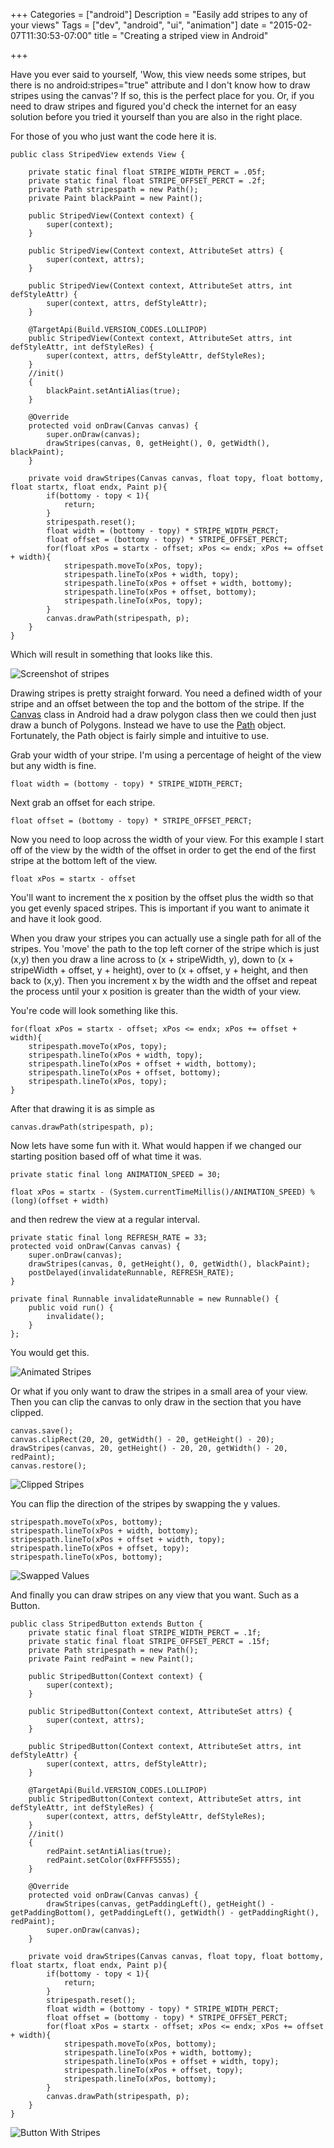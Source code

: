 +++
Categories = ["android"]
Description = "Easily add stripes to any of your views"
Tags = ["dev", "android", "ui", "animation"]
date = "2015-02-07T11:30:53-07:00"
title = "Creating a striped view in Android"

+++

Have you ever said to yourself, 'Wow, this view needs some stripes, but there is no android:stripes="true" attribute and I don't know how to draw stripes using the canvas'? If so, this is the perfect place for you. Or, if you need to draw stripes and figured you'd check the internet for an easy solution before you tried it yourself than you are also in the right place.

For those of you who just want the code here it is. 

```
public class StripedView extends View {

    private static final float STRIPE_WIDTH_PERCT = .05f;
    private static final float STRIPE_OFFSET_PERCT = .2f;
    private Path stripespath = new Path();
    private Paint blackPaint = new Paint();

    public StripedView(Context context) {
        super(context);
    }

    public StripedView(Context context, AttributeSet attrs) {
        super(context, attrs);
    }

    public StripedView(Context context, AttributeSet attrs, int defStyleAttr) {
        super(context, attrs, defStyleAttr);
    }

    @TargetApi(Build.VERSION_CODES.LOLLIPOP)
    public StripedView(Context context, AttributeSet attrs, int defStyleAttr, int defStyleRes) {
        super(context, attrs, defStyleAttr, defStyleRes);
    }
    //init()
    {
        blackPaint.setAntiAlias(true);
    }

    @Override
    protected void onDraw(Canvas canvas) {
        super.onDraw(canvas);
        drawStripes(canvas, 0, getHeight(), 0, getWidth(), blackPaint);
    }

    private void drawStripes(Canvas canvas, float topy, float bottomy, float startx, float endx, Paint p){
        if(bottomy - topy < 1){
            return;
        }
        stripespath.reset();
        float width = (bottomy - topy) * STRIPE_WIDTH_PERCT;
        float offset = (bottomy - topy) * STRIPE_OFFSET_PERCT;
        for(float xPos = startx - offset; xPos <= endx; xPos += offset + width){
            stripespath.moveTo(xPos, topy);
            stripespath.lineTo(xPos + width, topy);
            stripespath.lineTo(xPos + offset + width, bottomy);
            stripespath.lineTo(xPos + offset, bottomy);
            stripespath.lineTo(xPos, topy);
        }
        canvas.drawPath(stripespath, p);
    }
}
```
Which will result in something that looks like this.

![Screenshot of stripes](/images/device-2015-02-07-125851.png)


Drawing stripes is pretty straight forward. You need a defined width of your stripe and an offset between the top and the bottom of the stripe. If the [Canvas](http://developer.android.com/reference/android/graphics/Canvas.html) class in Android had a draw polygon class then we could then just draw a bunch of Polygons. Instead we have to use the [Path](http://developer.android.com/reference/android/graphics/Path.html) object. Fortunately, the Path object is fairly simple and intuitive to use.

Grab your width of your stripe. I'm using a percentage of height of the view but any width is fine.
```
float width = (bottomy - topy) * STRIPE_WIDTH_PERCT;
```
Next grab an offset for each stripe. 
```
float offset = (bottomy - topy) * STRIPE_OFFSET_PERCT;
```
Now you need to loop across the width of your view. For this example I start off of the view by the width of the offset in order to get the end of the first stripe at the bottom left of the view. 
```
float xPos = startx - offset
```
You'll want to increment the x position by the offset plus the width so that you get evenly spaced stripes. This is important if you want to animate it and have it look good.

When you draw your stripes you can actually use a single path for all of the stripes. You 'move' the path to the top left corner of the stripe which is just (x,y) then you draw a line across to (x + stripeWidth, y), down to (x + stripeWidth + offset, y + height), over to (x + offset, y + height, and then back to (x,y). Then you increment x by the width and the offset and repeat the process until your x position is greater than the width of your view.

You're code will look something like this.
```
for(float xPos = startx - offset; xPos <= endx; xPos += offset + width){
    stripespath.moveTo(xPos, topy);
    stripespath.lineTo(xPos + width, topy);
    stripespath.lineTo(xPos + offset + width, bottomy);
    stripespath.lineTo(xPos + offset, bottomy);
    stripespath.lineTo(xPos, topy);
}
```

After that drawing it is as simple as 
```
canvas.drawPath(stripespath, p);
```
Now lets have some fun with it. What would happen if we changed our starting position based off of what time it was.
```
private static final long ANIMATION_SPEED = 30;

float xPos = startx - (System.currentTimeMillis()/ANIMATION_SPEED) % (long)(offset + width)
```
and then redrew the view at a regular interval.
```
private static final long REFRESH_RATE = 33;
protected void onDraw(Canvas canvas) {
    super.onDraw(canvas);
    drawStripes(canvas, 0, getHeight(), 0, getWidth(), blackPaint);
    postDelayed(invalidateRunnable, REFRESH_RATE);
}

private final Runnable invalidateRunnable = new Runnable() {
    public void run() {
        invalidate();
    }
};
```

You would get this.

![Animated Stripes](/images/imageedit_3_3395727418.gif)


Or what if you only want to draw the stripes in a small area of your view. Then you can clip the canvas to only draw in the section that you have clipped.
```
canvas.save();
canvas.clipRect(20, 20, getWidth() - 20, getHeight() - 20);
drawStripes(canvas, 20, getHeight() - 20, 20, getWidth() - 20, redPaint);
canvas.restore();
```

![Clipped Stripes](/images/device-2015-02-07-153205.png)

You can flip the direction of the stripes by swapping the y values.
```
stripespath.moveTo(xPos, bottomy);
stripespath.lineTo(xPos + width, bottomy);
stripespath.lineTo(xPos + offset + width, topy);
stripespath.lineTo(xPos + offset, topy);
stripespath.lineTo(xPos, bottomy);
```
![Swapped Values](/images/device-2015-02-07-153631.png)

And finally you can draw stripes on any view that you want. Such as a Button.
```
public class StripedButton extends Button {
    private static final float STRIPE_WIDTH_PERCT = .1f;
    private static final float STRIPE_OFFSET_PERCT = .15f;
    private Path stripespath = new Path();
    private Paint redPaint = new Paint();

    public StripedButton(Context context) {
        super(context);
    }

    public StripedButton(Context context, AttributeSet attrs) {
        super(context, attrs);
    }

    public StripedButton(Context context, AttributeSet attrs, int defStyleAttr) {
        super(context, attrs, defStyleAttr);
    }

    @TargetApi(Build.VERSION_CODES.LOLLIPOP)
    public StripedButton(Context context, AttributeSet attrs, int defStyleAttr, int defStyleRes) {
        super(context, attrs, defStyleAttr, defStyleRes);
    }
    //init()
    {
        redPaint.setAntiAlias(true);
        redPaint.setColor(0xFFFF5555);
    }

    @Override
    protected void onDraw(Canvas canvas) {
        drawStripes(canvas, getPaddingLeft(), getHeight() - getPaddingBottom(), getPaddingLeft(), getWidth() - getPaddingRight(), redPaint);
        super.onDraw(canvas);
    }

    private void drawStripes(Canvas canvas, float topy, float bottomy, float startx, float endx, Paint p){
        if(bottomy - topy < 1){
            return;
        }
        stripespath.reset();
        float width = (bottomy - topy) * STRIPE_WIDTH_PERCT;
        float offset = (bottomy - topy) * STRIPE_OFFSET_PERCT;
        for(float xPos = startx - offset; xPos <= endx; xPos += offset + width){
            stripespath.moveTo(xPos, bottomy);
            stripespath.lineTo(xPos + width, bottomy);
            stripespath.lineTo(xPos + offset + width, topy);
            stripespath.lineTo(xPos + offset, topy);
            stripespath.lineTo(xPos, bottomy);
        }
        canvas.drawPath(stripespath, p);
    }
}
```
![Button With Stripes](/images/device-2015-02-07-154645.png)
